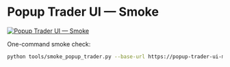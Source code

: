 # Popup Trader UI — Smoke
[![Popup Trader UI — Smoke](https://github.com/mniv77/popup-trader-ui-smoke/actions/workflows/smoke.yml/badge.svg)](https://github.com/mniv77/popup-trader-ui-smoke/actions/workflows/smoke.yml)

One-command smoke check:

```bash
python tools/smoke_popup_trader.py --base-url https://popup-trader-ui-meirniv.pythonanywhere.com




